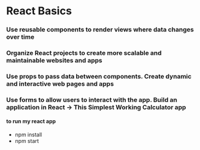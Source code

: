 # React Basics

### Use reusable components to render views where data changes over time

### Organize React projects to create more scalable and maintainable websites and apps

### Use props to pass data between components. Create dynamic and interactive web pages and apps

### Use forms to allow users to interact with the app. Build an application in React -> This Simplest Working Calculator app

#### to run my react app 
- npm install
- npm start
